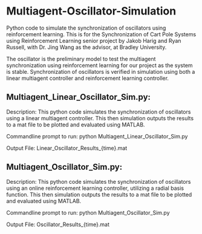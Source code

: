 # Multiagent-Oscillator-Simulation
Python code to simulate the synchronization of oscillators using reinforcement learning. This is for the Synchronization of Cart Pole Systems using Reinforcement Learning senior project by Jakob Harig and Ryan Russell, with Dr. Jing Wang as the advisor, at Bradley University.

The oscillator is the preliminary model to test the multiagent synchronization using reinforcement learning for our project as the system is stable. Synchronization of oscillators is verified in simulation using both a linear multiagent controller and reinforcement learning controller. 

## Multiagent_Linear_Oscillator_Sim.py:
  
  Description: This python code simulates the synchronization of oscillators using a linear multiagent controller. This then simulation outputs the results to a mat file to be plotted and evaluated using MATLAB. 

  Commandline prompt to run: python Multiagent_Linear_Oscillator_Sim.py
  
  Output File: Linear_Oscillator_Results_{time}.mat

## Multiagent_Oscillator_Sim.py:

  Description: This python code simulates the synchronization of oscillators using an online reinforcement learning controller, utilizing a radial basis function. This then simulation outputs the results to a mat file to be plotted and evaluated using MATLAB. 

  Commandline prompt to run: python Multiagent_Oscillator_Sim.py
  
  Output File: Oscillator_Results_{time}.mat

